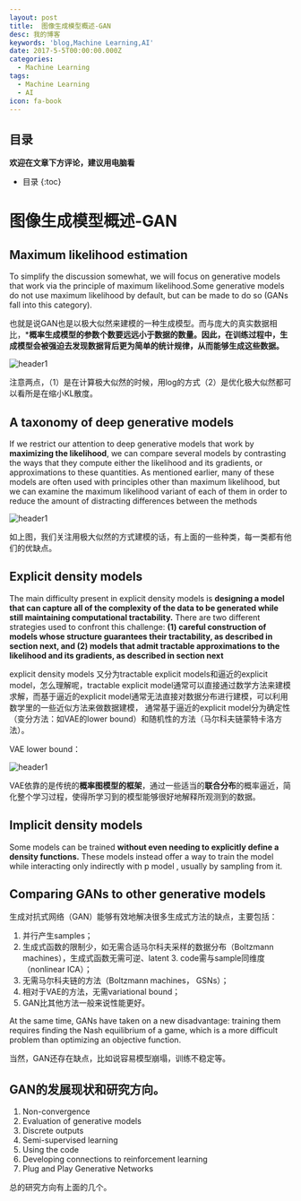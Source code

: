```yaml
---
layout: post
title:  图像生成模型概述-GAN
desc: 我的博客
keywords: 'blog,Machine Learning,AI'
date: 2017-5-5T00:00:00.000Z
categories:
  - Machine Learning
tags:
  - Machine Learning
  - AI
icon: fa-book
---
```



## 目录
**欢迎在文章下方评论，建议用电脑看**

* 目录
{:toc}

# 图像生成模型概述-GAN

## Maximum likelihood estimation

To simplify the discussion somewhat, we will focus on generative models that work via the principle of maximum likelihood.Some generative models do not use maximum likelihood by default, but can be made to do so (GANs fall into this category).


也就是说GAN也是以极大似然来建模的一种生成模型。而与庞大的真实数据相比，***概率生成模型的参数个数要远远小于数据的数量。因此，在训练过程中，生成模型会被强迫去发现数据背后更为简单的统计规律，从而能够生成这些数据。**



<img src="{{ site.img_path }}/Machine Learning/generation_model_cv.jpg" alt="header1" style="height:auto!important;width:auto%;max-width:1020px;"/>

注意两点，（1）是在计算极大似然的时候，用log的方式（2）是优化极大似然都可以看所是在缩小KL散度。


## A taxonomy of deep generative models

If we restrict our attention to deep generative models that work by **maximizing the likelihood**, we can compare several models by contrasting the ways that they compute either the likelihood and its gradients, or approximations to these quantities. As mentioned earlier, many of these models are often used with principles other than maximum likelihood, but we can examine the maximum likelihood variant of each of them in order to reduce the amount of distracting differences between the methods

<img src="{{ site.img_path }}/Machine Learning/generation_model_cv1.jpg" alt="header1" style="height:auto!important;width:auto%;max-width:1020px;"/>

如上图，我们关注用极大似然的方式建模的话，有上面的一些种类，每一类都有他们的优缺点。

## Explicit density models

The main difficulty present in explicit density models is **designing a model that can capture all of the complexity of the data to be generated while still maintaining computational tractability.** There are two different strategies used to confront this challenge: **(1) careful construction of models whose structure guarantees their tractability, as described in section next, and (2) models that admit tractable approximations to the likelihood and its gradients, as described in section next**

explicit density models 又分为tractable explicit models和逼近的explicit model，怎么理解呢，tractable explicit model通常可以直接通过数学方法来建模求解，而基于逼近的explicit model通常无法直接对数据分布进行建模，可以利用数学里的一些近似方法来做数据建模， 通常基于逼近的explicit model分为确定性（变分方法：如VAE的lower bound）和随机性的方法（马尔科夫链蒙特卡洛方法）。

VAE lower bound：

<img src="{{ site.img_path }}/Machine Learning/generation_model_cv2.jpg" alt="header1" style="height:auto!important;width:auto%;max-width:1020px;"/>

VAE依靠的是传统的**概率图模型的框架**，通过一些适当的**联合分布**的概率逼近，简化整个学习过程，使得所学习到的模型能够很好地解释所观测到的数据。

## Implicit density models

Some models can be trained **without even needing to explicitly define a density functions.** These models instead offer a way to train the model while interacting only indirectly with p model , usually by sampling from it.

## Comparing GANs to other generative models

生成对抗式网络（GAN）能够有效地解决很多生成式方法的缺点，主要包括：

1. 并行产生samples；
2. 生成式函数的限制少，如无需合适马尔科夫采样的数据分布（Boltzmann machines），生成式函数无需可逆、latent 3. code需与sample同维度（nonlinear ICA）；
4. 无需马尔科夫链的方法（Boltzmann machines， GSNs）；
5. 相对于VAE的方法，无需variational bound；
6. GAN比其他方法一般来说性能更好。

At the same time, GANs have taken on a new disadvantage: training them requires finding the Nash equilibrium of a game, which is a more difficult problem than optimizing an objective function.

当然，GAN还存在缺点，比如说容易模型崩塌，训练不稳定等。


## GAN的发展现状和研究方向。

1. Non-convergence
2. Evaluation of generative models
3. Discrete outputs
4. Semi-supervised learning
5. Using the code
6. Developing connections to reinforcement learning
7. Plug and Play Generative Networks

总的研究方向有上面的几个。













